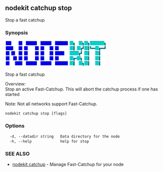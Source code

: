 ## nodekit catchup stop

Stop a fast catchup

### Synopsis

                                                                                   
<img alt="Terminal Render" src="/assets/nodekit.png" width="65%">                            
                                                                                   
                                                                                   
Stop a fast catchup                                                                
                                                                                   
Overview:                                                                          
Stop an active Fast-Catchup. This will abort the catchup process if one has started
                                                                                   
Note: Not all networks support Fast-Catchup.                                       

```
nodekit catchup stop [flags]
```

### Options

```
  -d, --datadir string   Data directory for the node
  -h, --help             help for stop
```

### SEE ALSO

* [nodekit catchup](/man/nodekit_catchup.md)	 - Manage Fast-Catchup for your node

